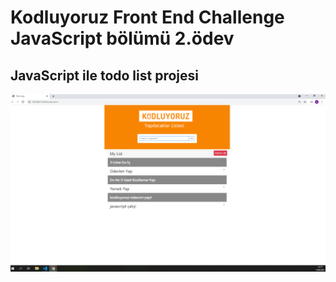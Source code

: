 # Kodluyoruz Front End Challenge JavaScript bölümü 2.ödev
## JavaScript ile todo list projesi
![todo](todo.png)
